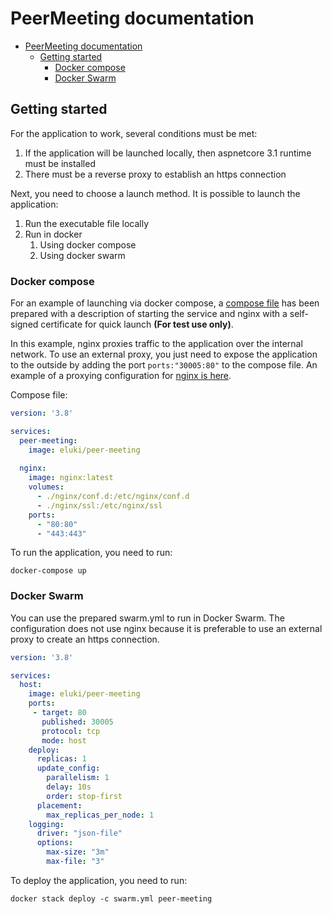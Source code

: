 # PeerMeeting documentation

- [PeerMeeting documentation](#peermeeting-documentation)
  - [Getting started](#getting-started)
    - [Docker compose](#docker-compose)
    - [Docker Swarm](#docker-swarm)

## Getting started
For the application to work, several conditions must be met:
1. If the application will be launched locally, then aspnetcore 3.1 runtime must be installed
2. There must be a reverse proxy to establish an https connection

Next, you need to choose a launch method. It is possible to launch the application:
1. Run the executable file locally
2. Run in docker
   1. Using docker compose
   2. Using docker swarm
   
### Docker compose

For an example of launching via docker compose, a [compose file](compose.yml) has been prepared with a description of starting the service and nginx with a self-signed certificate for quick launch **(For test use only)**.

In this example, nginx proxies traffic to the application over the internal network. To use an external proxy, you just need to expose the application to the outside by adding the port `ports:"30005:80"` to the compose file. An example of a proxying configuration for [nginx is here](nginx/conf.d/nginx_default.conf).

Compose file:
```yaml
version: '3.8'

services:
  peer-meeting:
    image: eluki/peer-meeting
    
  nginx:
    image: nginx:latest
    volumes:
      - ./nginx/conf.d:/etc/nginx/conf.d
      - ./nginx/ssl:/etc/nginx/ssl
    ports:
      - "80:80"
      - "443:443"
```

To run the application, you need to run:
```
docker-compose up
```

### Docker Swarm

You can use the prepared swarm.yml to run in Docker Swarm. The configuration does not use nginx because it is preferable to use an external proxy to create an https connection.

```yaml
version: '3.8'

services:
  host:
    image: eluki/peer-meeting
    ports:
     - target: 80
       published: 30005
       protocol: tcp
       mode: host
    deploy:
      replicas: 1
      update_config:
        parallelism: 1
        delay: 10s
        order: stop-first
      placement:
        max_replicas_per_node: 1
    logging:
      driver: "json-file"
      options:
        max-size: "3m"
        max-file: "3"
```

To deploy the application, you need to run:
```
docker stack deploy -c swarm.yml peer-meeting
```